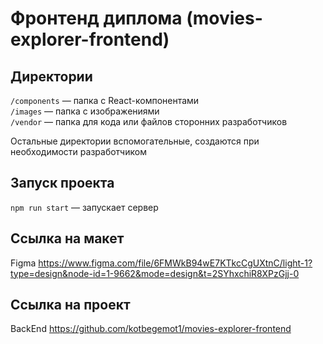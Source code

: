 # Фронтенд диплома (movies-explorer-frontend)

## Директории

`/components` — папка с React-компонентами  
`/images` — папка с изображениями  
`/vendor` — папка для кода или файлов сторонних разработчиков  
  
Остальные директории вспомогательные, создаются при необходимости разработчиком

## Запуск проекта

`npm run start` — запускает сервер   

## Ссылка на макет

Figma https://www.figma.com/file/6FMWkB94wE7KTkcCgUXtnC/light-1?type=design&node-id=1-9662&mode=design&t=2SYhxchiR8XPzGjj-0

## Ссылка на проект

BackEnd https://github.com/kotbegemot1/movies-explorer-frontend


